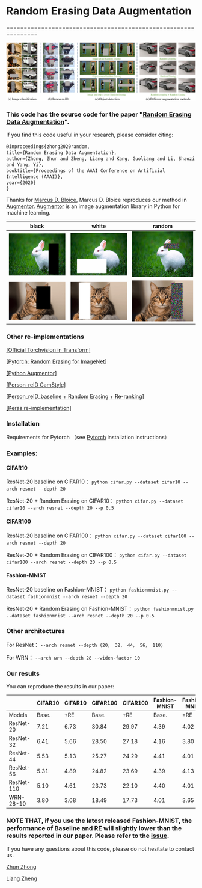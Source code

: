 # Random Erasing Data Augmentation
===============================================================

![Examples](all_examples-page-001.jpg)

### This code has the source code for the paper "[Random Erasing Data Augmentation](https://arxiv.org/abs/1708.04896)".

If you find this code useful in your research, please consider citing:

    @inproceedings{zhong2020random,
    title={Random Erasing Data Augmentation},
    author={Zhong, Zhun and Zheng, Liang and Kang, Guoliang and Li, Shaozi and Yang, Yi},
    booktitle={Proceedings of the AAAI Conference on Artificial Intelligence (AAAI)},
    year={2020}
    }

Thanks for [Marcus D. Bloice](https://github.com/mdbloice), Marcus D. Bloice reproduces our method in [Augmentor](http://augmentor.readthedocs.io/en/master/code.html#Augmentor.Pipeline.Pipeline.random_erasing). [Augmentor](http://augmentor.readthedocs.io/en/master/index.html) is an image augmentation library in Python for machine learning.


| black  | white | random |
|----------------------------------------------------------------------------------------------------------------------------|--------------------------------------------------------------------------------------------------------------------------------------------------------|--------------------------------------------------------------------------------------------------------------------------------------------------------|
|![i1](img/001-black.gif)|![i2](img/001-white.gif)| ![i3](img/001-random.gif)|
|![i4](img/002-black.gif)|![i5](img/002-white.gif)| ![i6](img/002-random.gif)|


### Other re-implementations

[\[Official Torchvision in Transform\]](https://pytorch.org/docs/master/torchvision/transforms.html#torchvision.transforms.RandomErasing)

[\[Pytorch: Random Erasing for ImageNet\]](https://github.com/rwightman/pytorch-image-models)

[\[Python Augmentor\]](http://augmentor.readthedocs.io/en/master/code.html#Augmentor.Pipeline.Pipeline.random_erasing)

[\[Person_reID CamStyle\]](https://github.com/zhunzhong07/CamStyle)

[\[Person_reID_baseline + Random Erasing + Re-ranking\]](https://github.com/layumi/Person_reID_baseline_pytorch)

[\[Keras re-implementation\]](https://github.com/yu4u/cutout-random-erasing)


### Installation

Requirements for Pytorch （see [Pytorch](http://pytorch.org/) installation instructions）

### Examples:

#### CIFAR10

ResNet-20 baseline on CIFAR10：
    ```
    python cifar.py --dataset cifar10 --arch resnet --depth 20
    ```
    
ResNet-20 + Random Erasing on CIFAR10：
    ```
    python cifar.py --dataset cifar10 --arch resnet --depth 20 --p 0.5
    ```

#### CIFAR100

ResNet-20 baseline on CIFAR100：
    ```
    python cifar.py --dataset cifar100 --arch resnet --depth 20
    ```
    
ResNet-20 + Random Erasing on CIFAR100：
    ```
    python cifar.py --dataset cifar100 --arch resnet --depth 20 --p 0.5
    ```

#### Fashion-MNIST


ResNet-20 baseline on Fashion-MNIST：
    ```
    python fashionmnist.py --dataset fashionmnist --arch resnet --depth 20
    ```
    
ResNet-20 + Random Erasing on Fashion-MNIST：
    ```
    python fashionmnist.py --dataset fashionmnist --arch resnet --depth 20 --p 0.5
    ```

### Other architectures

For ResNet： 
    ```
    --arch resnet --depth (20， 32， 44， 56， 110)
    ```

For WRN：
    ```
    --arch wrn --depth 28 --widen-factor 10
    ```

### Our results

You can reproduce the results in our paper:

| |  CIFAR10 | CIFAR10| CIFAR100 | CIFAR100| Fashion-MNIST | Fashion-MNIST|
| -----   | -----  | ----  | -----  | ----  | -----  | ----  |
|Models |  Base. | +RE | Base. | +RE | Base. | +RE |
|ResNet-20 |  7.21 | 6.73 | 30.84 | 29.97 | 4.39 | 4.02 |
|ResNet-32 |  6.41 | 5.66 | 28.50 | 27.18 | 4.16 | 3.80 |
|ResNet-44 |  5.53 | 5.13 | 25.27 | 24.29 | 4.41 | 4.01 |
|ResNet-56 |  5.31 | 4.89| 24.82 | 23.69 | 4.39 | 4.13 |
|ResNet-110 |  5.10 | 4.61 | 23.73 | 22.10 | 4.40 | 4.01 |
|WRN-28-10 |  3.80 | 3.08 | 18.49 | 17.73 | 4.01 | 3.65 |

### NOTE THAT, if you use the latest released Fashion-MNIST, the performance of Baseline and RE will slightly lower than the results reported in our paper. Please refer to the [issue](https://github.com/zhunzhong07/Random-Erasing/issues/9).



If you have any questions about this code, please do not hesitate to contact us.

[Zhun Zhong](http://zhunzhong.site)

[Liang Zheng](http://liangzheng.com.cn)
